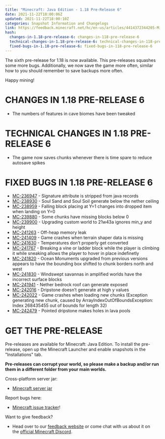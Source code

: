 ```yaml
---
title: "Minecraft: Java Edition - 1.18 Pre-Release 6"
date: 2021-11-22T18:00:06Z
updated: 2021-11-22T18:00:10Z
categories: Snapshot Information and Changelogs
link: https://feedback.minecraft.net/hc/en-us/articles/4414372344205-Minecraft-Java-Edition-1-18-Pre-Release-6
hash:
  changes-in-1.18-pre-release-6: changes-in-118-pre-release-6
  technical-changes-in-1.18-pre-release-6: technical-changes-in-118-pre-release-6
  fixed-bugs-in-1.18-pre-release-6: fixed-bugs-in-118-pre-release-6
---
```


The sixth pre-release for 1.18 is now available. This pre-releases squashes some more bugs. Additionally, we now save the game more often, similar how to you should remember to save backups more often.

Happy mining!

# CHANGES IN 1.18 PRE-RELEASE 6

- The numbers of features in cave biomes have been tweaked

# TECHNICAL CHANGES IN 1.18 PRE-RELEASE 6

- The game now saves chunks whenever there is time spare to reduce autosave spikes

# FIXED BUGS IN 1.18 PRE-RELEASE 6

- [MC-236947](https://bugs.mojang.com/browse/MC-236947) - Signature attribute is stripped from java records
- [MC-238930](https://bugs.mojang.com/browse/MC-238930) - Soul Sand and Soul Soil generate below the nether ceiling
- [MC-238959](https://bugs.mojang.com/browse/MC-238959) - Falling block placing at Y=1 changes into dropped item when landing on Y=0
- [MC-239880](https://bugs.mojang.com/browse/MC-239880) - Some chunks have missing blocks below 0
- [MC-239900](https://bugs.mojang.com/browse/MC-239900) - Upgrading custom world to 21w43a ignores min_y and height
- [MC-241263](https://bugs.mojang.com/browse/MC-241263) - Off-heap memory leak
- [MC-241409](https://bugs.mojang.com/browse/MC-241409) - Game crashes when terrain shaper data is missing
- [MC-241630](https://bugs.mojang.com/browse/MC-241630) - Temperatures don’t properly get converted
- [MC-241767](https://bugs.mojang.com/browse/MC-241767) - Breaking a vine or ladder block while the player is climbing it while sneaking allows the player to hover in place indefinetly
- [MC-241820](https://bugs.mojang.com/browse/MC-241820) - Ocean Monuments upgraded from previous versions appears to have the bounding box shifted to chunk borders north and west
- [MC-241830](https://bugs.mojang.com/browse/MC-241830) - Windswept savannas in amplified worlds have the incorrect surface blocks
- [MC-241941](https://bugs.mojang.com/browse/MC-241941) - Nether bedrock roof can generate exposed
- [MC-242016](https://bugs.mojang.com/browse/MC-242016) - Dripstone doesn’t generate at high y values
- [MC-242022](https://bugs.mojang.com/browse/MC-242022) - Game crashes when loading new chunks (Exception generating new chunk, caused by ArrayIndexOutOfBoundsException: Index 268435455 out of bounds for length 32)
- [MC-242479](https://bugs.mojang.com/browse/MC-242479) - Pointed dripstone makes holes in lava pools

# GET THE PRE-RELEASE

Pre-releases are available for Minecraft: Java Edition. To install the pre-release, open up the Minecraft Launcher and enable snapshots in the "Installations" tab.

**Pre-releases can corrupt your world, so please make a backup and/or run them in a different folder from your main worlds.**

Cross-platform server jar:

- [Minecraft server jar](https://launcher.mojang.com/v1/objects/97b1c53df11cb8b973f4b522c8f4963b7e31495e/server.jar)

Report bugs here:

- [Minecraft issue tracker](https://aka.ms/snapshotbugs?ref=blog)!

Want to give feedback?

- Head over to our [feedback website](https://aka.ms/snapshotfeedback) or come chat with us about it on the [official Minecraft Discord](https://discordapp.com/invite/minecraft).
